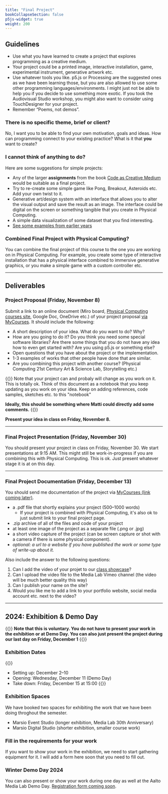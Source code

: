 ```yaml
---
title: "Final Project"
bookCollapseSection: false
p5js-widget: true
weight: 200
---
```


## Guidelines

- Use what you have learned to create a project that explores programming as a creative medium.
- Your project could be a printed image, interactive installation, game, experimental instrument, generative artwork etc.
- Use whatever tools you like. p5.js or Processing are the suggested ones as we have been learning those, but you are also allowed to use some other programming languages/environments. I might just not be able to help you if you decide to use something more exotic. If you took the Audiovisual Studio workshop, you might also want to consider using TouchDesigner for your project.
- Remember “Poems, not demos”.

### There is no specific theme, brief or client?

No, I want you to be able to find your own motivation, goals and ideas. How can programming connect to your existing practice? What is it that **you** want to create?

### I cannot think of anything to do?

Here are some suggestions for simple projects:

- Any of the larger **assignments** from the book [Code as Creative Medium](https://primo.aalto.fi/permalink/358AALTO_INST/ha1cg5/alma999439982606526) would be suitable as a final project.
- Try to re-create some simple game like Pong, Breakout, Asteroids etc. Add your own twist to it.
- Generative art/design system with an interface that allows you to alter the visual output and save the result as an image. The interface could be digital on the screen or something tangible that you create in Physical Computing.
- A simple data visualization of some dataset that you find interesting.
- [See some examples from earlier years](../showcase/)

### Combined Final Project with Physical Computing?

You can combine the final project of this course to the one you are working on in Physical Computing. For example, you create some type of interactive installation that has a physical interface combined to immersive generative graphics, or you make a simple game with a custom controller etc.

---

## Deliverables

### Project Proposal (Friday, November 8)

Submit a link to an online document (Miro board, [Physical Computing courses site](https://physcomp.newmedia.dog/), Google Doc, OneDrive etc.) of your project proposal [via MyCourses](https://mycourses.aalto.fi/mod/assign/view.php?id=1263273). It should include the following:
- A short description of your idea. What do you want to do? Why?
- How are you going to do it? Do you think you need some special software libraries? Are there some things that you do not have any idea how to even get started with? Are you using p5.js or something else?
- Open questions that you have about the project or the implementation.
- 1-3 examples of works that other people have done that are similar.
- Are you combining this project with another course? (Physical Computing 21st Century Art & Science Lab, Storytelling etc.)

{{<hint info>}}
Note that your project can and probaly will change as you work on it. This is totally ok. Think of this document as a notebook that you keep updating as you work on your idea. Keep on adding references, code samples, sketches etc. to this "notebook"

**Ideally, this should be something where Matti could directly add some comments.**
{{</hint>}}

**Present your idea in class on Friday, November 8.**

---

### Final Project Presentation (Friday, November 30)

You should present your project in class on Friday, November 30. We start presentations at 9:15 AM. This might still be work-in-progress if you are combining this with Physical Computing. This is ok. Just present whatever stage it is at on this day.

---

### Final Project Documentation (Friday, December 13)

You should send me documentation of the project via [MyCourses (link coming later)]().

- a .pdf file that shortly explains your project (500–1000 words)
  - If your project is combined with Physical Computing, it's also ok to just submit link to your final project page.
- .zip archive of all of the files and code of your project
- at least one image of the project as a separate file (.png or .jpg)
- a short video capture of the project (can be screen capture or shot with a camera if there is some physical component). 
- *optional: a url to a website if you have published the work or some type of write-up about it.*

Also include the answer to the following questions:
1. Can I add the video of your projet to our [class showcase](../showcase/)?
2. Can I upload the video file to the Media Lab Vimeo channel (the video will be much better quality this way)
3. Can I publish your name on the site?
4. Would you like me to add a link to your portfolio website, social media account etc. next to the video?

---

## 2024: Exhibition & Demo Day

{{<hint info>}}
**Note that this is voluntary. You do not have to present your work in the exhibition or at Demo Day. You can also just present the project during our last day on Friday, December 1**
{{</hint>}}

### Exhibition Dates

{{<hint info>}}
- Setting up: December 2–10
- Opening: Wednesday, December 11 (Demo Day)
- Take down: Friday, December 15 at 15:00
{{</hint>}}

### Exhibition Spaces

We have booked two spaces for exhibiting the work that we have been doing throghout the semester.

- Marsio Event Studio (longer exhibition, Media Lab 30th Anniversary)
- Marsio Digital Studio (shorter exhibition, smaller course work)

### Fill in the requirements for your work

If you want to show your work in the exhibition, we need to start gathering equipment for it. I will add a form here soon that you need to fill out.

### Winter Demo Day 2024

You can also present or show your work during one day as well at the Aalto Media Lab Demo Day. [Registration form coming soon]().

